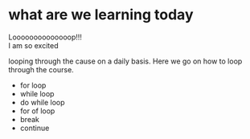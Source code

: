 # what are we learning today

Loooooooooooooop!!!<br/>
I am so excited<br/>

looping through the cause on a daily basis. Here we go on how to loop through the course.

- for loop
- while loop
- do while loop
- for of loop
- break
- continue
